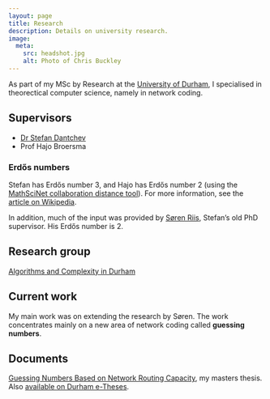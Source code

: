 ```yaml
---
layout: page
title: Research
description: Details on university research.
image:
  meta:
    src: headshot.jpg
    alt: Photo of Chris Buckley
---
```


As part of my MSc by Research at the [University of Durham](https://www.durham.ac.uk/), I specialised in theorectical computer science, namely in network coding.

## Supervisors

* [Dr Stefan Dantchev](https://www.durham.ac.uk/staff/s-s-dantchev/)
* Prof Hajo Broersma

### Erdős numbers

Stefan has Erdős number 3, and Hajo has Erdős number 2 (using the [MathSciNet collaboration distance tool](https://mathscinet.ams.org/mathscinet/collaborationDistance.html)). For more information, see the [article on Wikipedia](https://en.wikipedia.org/wiki/Erd%C5%91s_number).

In addition, much of the input was provided by [Søren Riis](http://www.eecs.qmul.ac.uk/~smriis/), Stefan’s old PhD supervisor. His Erdős number is 2.

## Research group

[Algorithms and Complexity in Durham](https://algorithmscomplexity.webspace.durham.ac.uk/)

## Current work

My main work was on extending the research by Søren. The work concentrates mainly on a new area of network coding called **guessing numbers**.

## Documents

[Guessing Numbers Based on Network Routing Capacity](/research/thesis.pdf), my masters thesis. Also [available on Durham e-Theses](http://etheses.dur.ac.uk/2072/).
